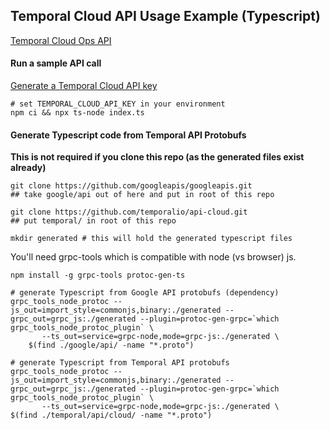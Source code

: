 ## Temporal Cloud API Usage Example (Typescript)

[Temporal Cloud Ops API](https://docs.temporal.io/cloud/api-keys)

#### Run a sample API call

[Generate a Temporal Cloud API key](https://docs.temporal.io/cloud/api-keys)

```
# set TEMPORAL_CLOUD_API_KEY in your environment
npm ci && npx ts-node index.ts
```

#### Generate Typescript code from Temporal API Protobufs

**This is not required if you clone this repo (as the generated files exist already)**

```
git clone https://github.com/googleapis/googleapis.git
## take google/api out of here and put in root of this repo

git clone https://github.com/temporalio/api-cloud.git
## put temporal/ in root of this repo

mkdir generated # this will hold the generated typescript files
```

You'll need grpc-tools which is compatible with node (vs browser) js.

`npm install -g grpc-tools protoc-gen-ts`

```
# generate Typescript from Google API protobufs (dependency)
grpc_tools_node_protoc --js_out=import_style=commonjs,binary:./generated --grpc_out=grpc_js:./generated --plugin=protoc-gen-grpc=`which grpc_tools_node_protoc_plugin` \
       --ts_out=service=grpc-node,mode=grpc-js:./generated \
    $(find ./google/api/ -name "*.proto")

# generate Typescript from Temporal API protobufs
grpc_tools_node_protoc --js_out=import_style=commonjs,binary:./generated --grpc_out=grpc_js:./generated --plugin=protoc-gen-grpc=`which grpc_tools_node_protoc_plugin` \
       --ts_out=service=grpc-node,mode=grpc-js:./generated \
$(find ./temporal/api/cloud/ -name "*.proto")
```
